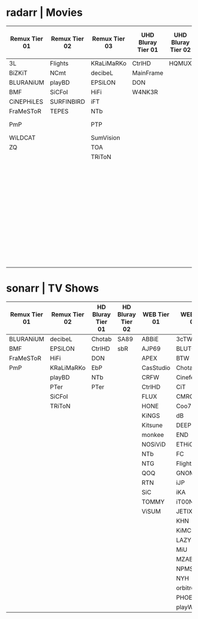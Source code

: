 # radarr | Movies


| **Remux Tier 01** | **Remux Tier 02** | **Remux Tier 03** | **UHD Bluray Tier 01** | **UHD Bluray Tier 02** | **UHD Bluray Tier 03** | **HD Bluray Tier 01** | **HD Bluray Tier 02** | **HD Bluray Tier 03** | **WEB Tier 01** | **WEB Tier 02** | **WEB Tier 03** |
|------------------|-------------------|-------------------|------------------------|------------------------|------------------------|-----------------------|-----------------------|-----------------------|----------------|----------------|----------------|
| 3L               | Flights           | KRaLiMaRKo         | CtrlHD                 | HQMUX                  | BHDStudio              | BBQ                   | EA                    | BHDStudio             | ABBIE          | dB             | GNOMiSSiON      |
| BiZKiT           | NCmt              | decibeL            | MainFrame              |                        | HONE                   | BMF                   | HiDt                  | hallowed              | AJP69          | Flights         | NINJACENTRAL    |
| BLURANiUM        | playBD            | EPSiLON            | DON                    |                        | SPHD                   | c0kE                  | HiSD                  | HONE                  | APEX           | MiU            | ROCCaT          |
| BMF              | SiCFoI            | HiFi               | W4NK3R                 |                        | WEBDV                  | Chotab                | iFT                   | LoRD                  | BLUTONiUM      | monkee         | SiGMA           |
| CiNEPHiLES       | SURFINBIRD        | iFT                |                        |                        | hallowed               | CRiSC                 | NTb                   | playHD                | CMRG           | MZABI          | SLiGNOME        |
| FraMeSToR        | TEPES             | NTb                |                        |                        | PTer                   | CtrlHD                | QOQ                   | SPHD                  | CRFW           | PHOENiX        | SwAgLaNdEr      |
| PmP              |                   | PTP                |                        |                        |                        | D-Z0N3                | SA89                  | W4NK3R                | CRUD           | playWEB        |                |
| WiLDCAT          |                   | SumVision          |                        |                        |                        | Dariush               | sbR                   |                       | FLUX           | SbR            |                |
| ZQ               |                   | TOA                |                        |                        |                        | decibeL               |                       |                       | GNOME          | SMURF          |                |
|                  |                   | TRiToN             |                        |                        |                        | DON                   |                       |                       | HONE           | TOMMY          |                |
|                  |                   |                   |                        |                        |                        | EbP                   |                       |                       | KiNGS          | XEBEC          |                |
|                  |                   |                   |                        |                        |                        | EDPH                  |                       |                       | Kitsune        |                |                |
|                  |                   |                   |                        |                        |                        | Geek                  |                       |                       | NOSiViD        |                |                |
|                  |                   |                   |                        |                        |                        | LolHD                 |                       |                       | NTb            |                |                |
|                  |                   |                   |                        |                        |                        | NCmt                  |                       |                       | NTG            |                |                |
|                  |                   |                   |                        |                        |                        | PTer                  |                       |                       | SiC            |                |                |
|                  |                   |                   |                        |                        |                        | TayTO                 |                       |                       | TEPES          |                |                |
|                  |                   |                   |                        |                        |                        | TDD                   |                       |                       |                |                |                |
|                  |                   |                   |                        |                        |                        | TnP                   |                       |                       |                |                |                |
|                  |                   |                   |                        |                        |                        | VietHD                |                       |                       |                |                |                |
|                  |                   |                   |                        |                        |                        | ZQ                    |                       |                       |                |                |                |


# sonarr | TV Shows


| **Remux Tier 01** | **Remux Tier 02** | **HD Bluray Tier 01** | **HD Bluray Tier 02** | **WEB Tier 01** | **WEB Tier 02** | **WEB Tier 03** |
|------------------|-------------------|-----------------------|-----------------------|----------------|----------------|----------------|
| BLURANiUM        | decibeL           | Chotab                | SA89                  | ABBiE          | 3cTWeB         | DRACULA        |
| BMF              | EPSiLON           | CtrlHD                | sbR                   | AJP69          | BLUTONiUM      | NINJACENTRAL   |
| FraMeSToR        | HiFi              | DON                   |                       | APEX           | BTW            | SLiGNOME       |
| PmP              | KRaLiMaRKo        | EbP                   |                       | CasStudio      | Chotab         | SwAgLaNdEr     |
|                  | playBD            | NTb                   |                       | CRFW           | Cinefeel       | T4H            |
|                  | PTer              | PTer                  |                       | CtrlHD         | CiT            | ViSiON         |
|                  | SiCFoI            |                       |                       | FLUX           | CMRG           |               |
|                  | TRiToN            |                       |                       | HONE           | Coo7           |               |
|                  |                   |                       |                       | KiNGS          | dB             |               |
|                  |                   |                       |                       | Kitsune        | DEEP           |               |
|                  |                   |                       |                       | monkee         | END            |               |
|                  |                   |                       |                       | NOSiViD        | ETHiCS         |               |
|                  |                   |                       |                       | NTb            | FC             |               |
|                  |                   |                       |                       | NTG            | Flights        |               |
|                  |                   |                       |                       | QOQ            | GNOME          |               |
|                  |                   |                       |                       | RTN            | iJP            |               |
|                  |                   |                       |                       | SiC            | iKA            |               |
|                  |                   |                       |                       | TOMMY          | iT00NZ         |               |
|                  |                   |                       |                       | ViSUM          | JETIX          |               |
|                  |                   |                       |                       |                | KHN            |               |
|                  |                   |                       |                       |                | KiMCHI         |               |
|                  |                   |                       |                       |                | LAZY           |               |
|                  |                   |                       |                       |                | MiU            |               |
|                  |                   |                       |                       |                | MZABI          |               |
|                  |                   |                       |                       |                | NPMS           |               |
|                  |                   |                       |                       |                | NYH            |               |
|                  |                   |                       |                       |                | orbitron       |               |
|                  |                   |                       |                       |                | PHOENiX        |               |
|                  |                   |                       |                       |                | playWEB        |               |
